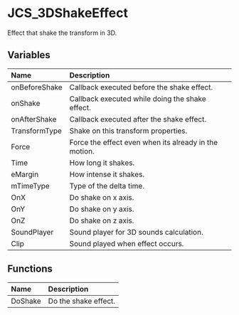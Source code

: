 # JCS_3DShakeEffect

Effect that shake the transform in 3D.

## Variables

| Name           | Description                                           |
|:---------------|:------------------------------------------------------|
| onBeforeShake  | Callback executed before the shake effect.            |
| onShake        | Callback executed while doing the shake effect.       |
| onAfterShake   | Callback executed after the shake effect.             |
| TransformType  | Shake on this transform properties.                   |
| Force          | Force the effect even when its already in the motion. |
| Time           | How long it shakes.                                   |
| eMargin        | How intense it shakes.                                |
| mTimeType      | Type of the delta time.                               |
| OnX            | Do shake on x axis.                                   |
| OnY            | Do shake on y axis.                                   |
| OnZ            | Do shake on z axis.                                   |
| SoundPlayer    | Sound player for 3D sounds calculation.               |
| Clip           | Sound played when effect occurs.                      |

## Functions

| Name    | Description          |
|:--------|:---------------------|
| DoShake | Do the shake effect. |
